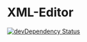 # XML-Editor

[![devDependency Status](https://img.shields.io/david/dev/MarcScheib/xml-editor.svg)](https://david-dm.org/MarcScheib/xml-editor#info=devDependencies)
